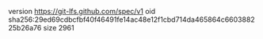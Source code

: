 version https://git-lfs.github.com/spec/v1
oid sha256:29ed69cdbcfbf40f46491fe14ac48e12f1cbd714da465864c660388225b26a76
size 2961
